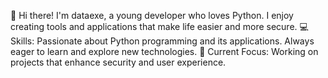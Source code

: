 👋 Hi there! I'm dataexe, a young developer who loves Python. I enjoy creating tools and applications that make life easier and more secure.
💻 Skills:
Passionate about Python programming and its applications.
Always eager to learn and explore new technologies.
🌱 Current Focus:
Working on projects that enhance security and user experience.

